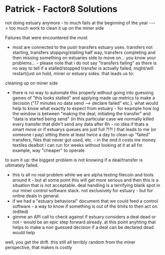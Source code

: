 # Patrick - Factor8 Solutions

not doing estuary anymore - to much fails at the beginning of the year ---> too much work to clean it up on the miner side

Failures that were encountered the most

- most are connected to the push transfers estuary uses. transfers not starting, transfers stopping/stalling half way, transfers completing and then missing something on estuaries side to move on... you know your problems... - please note that i do not say "transfers failing" as there is no way to tell if a stalled/stopped transfer is actually failed, might/will restart/just on hold, miner or estuary sides. that leads us to:

cleaning up on miner side

- there is no way to automate this properly without going into guessing games of "this looks stalled" and applying made up metrics to make a decision ("17 minutes no data send --> declare failed" etc.). what would help to know what exactly to expect from estuary - for example how log the window is between "making the deal, initiating the transfer" and "data is started being send" (in this particular case we normally killed every transfer that didn't send any data after 6h - no idea if thats a smart move or if estuarys queues are just full ?!?! )
that leads to me (or someone i pay) sitting there at least twice a day to clean up "failed" transfers, files that never got used, etc. - in the end it costs me money. textiles dealbot i can run for weeks without looking at it at all for example, way "cheaper" to operate

to sum it up: the biggest problem is not knowing if a deal/transfer is ultimately failed.

- this is all no real problem while we are alpha testing filecoin and tools around it - but at some point this will get more serious and then this is a situation that is not acceptable. deal handling is a terrifying blank spot in our miner control software stack. not exclusively for estuary - but for online deals in general.
- if we had a "estuary behavioral" document that we could feed a control software - a way to know if something is out of the limits to then act on. (edited)
- gimme an API call to check against if estuary considers a deal dead or not - would be an epic step forward already. at this point anyhting that helps to make a non guessed decision if a deal can be declared dead would help

well, you get the drift. this still all terribly random from the miner perspective, that makes is costly